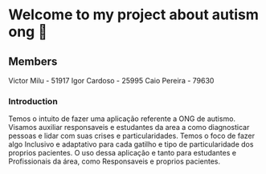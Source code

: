 # Welcome to my project about autism ong 👋

## Members

Victor Milu - 51917
Igor Cardoso - 25995
Caio Pereira - 79630


### Introduction

Temos o intuito de fazer uma aplicação referente a ONG de autismo.
Visamos auxiliar responsaveis e estudantes da area a como diagnosticar pessoas e lidar com suas crises e particularidades.
Temos o foco de fazer algo Inclusivo e adaptativo para cada gatilho e tipo de particularidade dos proprios pacientes.
O uso dessa aplicação e tanto para estudantes e Profissionais da área, como Responsaveis e proprios pacientes.
